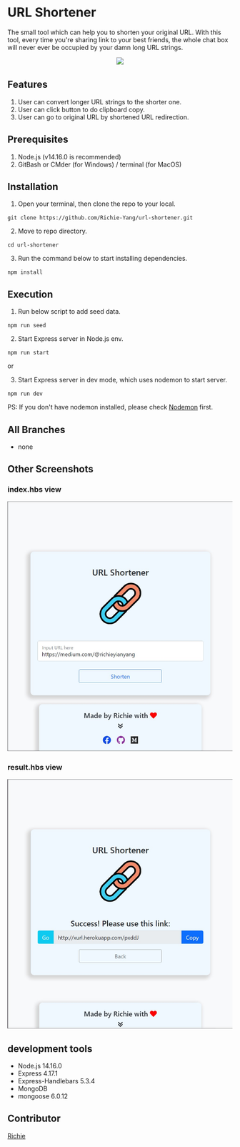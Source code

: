 # URL Shortener

The small tool which can help you to shorten your original URL. With this tool, every time you're sharing link to your best friends, the whole chat box will never ever be occupied by your damn long URL strings.
<p align="center">
  <img src="https://github.com/Richie-Yang/url-shortener/blob/main/public/img/a8-url-shortener.gif">
</p>


## Features
1. User can convert longer URL strings to the shorter one.
2. User can click button to do clipboard copy.
3. User can go to original URL by shortened URL redirection.


## Prerequisites
1. Node.js (v14.16.0 is recommended)
3. GitBash or CMder (for Windows) / terminal (for MacOS)


## Installation
1. Open your terminal, then clone the repo to your local.
```
git clone https://github.com/Richie-Yang/url-shortener.git
```
2. Move to repo directory.
```
cd url-shortener
```
3. Run the command below to start installing dependencies.
```
npm install
```


## Execution
1. Run below script to add seed data.
```
npm run seed
```
2. Start Express server in Node.js env.
```
npm run start
```
or

3. Start Express server in dev mode, which uses nodemon to start server.
```
npm run dev
```
PS: If you don't have nodemon installed, please check [Nodemon](https://www.npmjs.com/package/nodemon) first.


## All Branches
* none


## Other Screenshots
### index.hbs view
![Index Page](https://github.com/Richie-Yang/url-shortener/blob/main/public/img/a8-url-shortener-index.jpg)
### result.hbs view
![Result Page](https://github.com/Richie-Yang/url-shortener/blob/main/public/img/a8-url-shortener-result.jpg)


## development tools
- Node.js 14.16.0
- Express 4.17.1
- Express-Handlebars 5.3.4
- MongoDB
- mongoose 6.0.12


## Contributor
[Richie](https://github.com/Richie-Yang)
